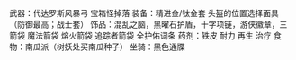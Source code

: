 武器：代达罗斯风暴弓 宝箱怪掉落
装备：精进金/钛金套 头盔的位置选择面具（防御最高；战士套）
饰品：混乱之脑，黑曜石护盾，十字项链，游侠徽章，三箭袋 魔法箭袋 熔火箭袋 追踪者箭袋 全护佑词条
药剂：铁皮 耐力 再生 治疗
食物：南瓜派（树妖处买南瓜种子）
坐骑：黑色通牒